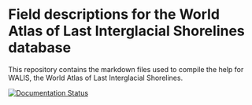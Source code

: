 # Field descriptions for the World Atlas of Last Interglacial Shorelines database
This repository contains the markdown files used to compile the help for WALIS, the World Atlas of Last Interglacial Shorelines.

[![Documentation Status](https://readthedocs.org/projects/walis-help/badge/?version=latest)](https://walis-help.readthedocs.io/en/latest/?badge=latest)
